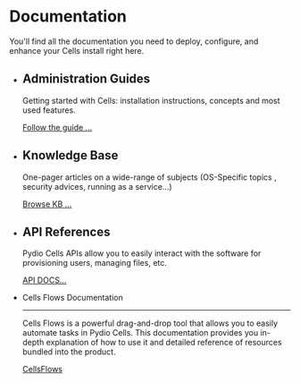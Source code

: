 # Documentation
You'll find all the documentation you need to deploy, configure, and enhance your Cells install right here.

<div class="grid cards" markdown>

-   Administration Guides
    ---
    Getting started with Cells: installation instructions, concepts and most used features.

    [Follow the guide ...](../admin-guide/)

-   Knowledge Base
    ---
    One-pager articles on a wide-range of subjects (OS-Specific topics , security advices, running as a service...)

    [Browse KB ...](../knowledge-base/)

-   API References
    ---
    Pydio Cells APIs allow you to easily interact with the software for provisioning users, managing files, etc.

    [API DOCS...](../developer-guide/)

-   Cells Flows Documentation

    ---
    Cells Flows is a powerful drag-and-drop tool that allows you to easily automate tasks in Pydio Cells. This documentation provides you in-depth explanation of how to use it and detailed reference of resources bundled into the product.

    [CellsFlows](../cellsflows/)

</div>

